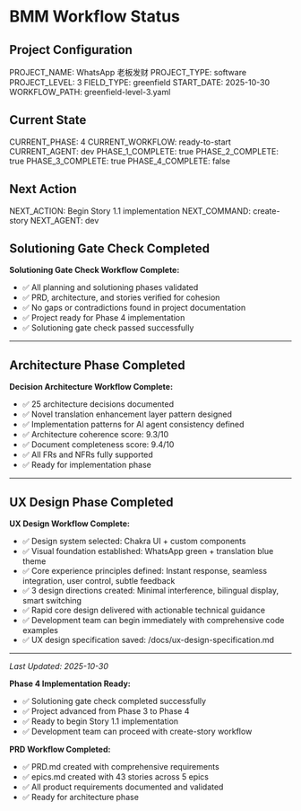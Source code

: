 # BMM Workflow Status

## Project Configuration

PROJECT_NAME: WhatsApp 老板发财
PROJECT_TYPE: software
PROJECT_LEVEL: 3
FIELD_TYPE: greenfield
START_DATE: 2025-10-30
WORKFLOW_PATH: greenfield-level-3.yaml

## Current State

CURRENT_PHASE: 4
CURRENT_WORKFLOW: ready-to-start
CURRENT_AGENT: dev
PHASE_1_COMPLETE: true
PHASE_2_COMPLETE: true
PHASE_3_COMPLETE: true
PHASE_4_COMPLETE: false

## Next Action

NEXT_ACTION: Begin Story 1.1 implementation
NEXT_COMMAND: create-story
NEXT_AGENT: dev

## Solutioning Gate Check Completed

**Solutioning Gate Check Workflow Complete:**
- ✅ All planning and solutioning phases validated
- ✅ PRD, architecture, and stories verified for cohesion
- ✅ No gaps or contradictions found in project documentation
- ✅ Project ready for Phase 4 implementation
- ✅ Solutioning gate check passed successfully

---

## Architecture Phase Completed

**Decision Architecture Workflow Complete:**
- ✅ 25 architecture decisions documented
- ✅ Novel translation enhancement layer pattern designed
- ✅ Implementation patterns for AI agent consistency defined
- ✅ Architecture coherence score: 9.3/10
- ✅ Document completeness score: 9.4/10
- ✅ All FRs and NFRs fully supported
- ✅ Ready for implementation phase

---

## UX Design Phase Completed

**UX Design Workflow Complete:**
- ✅ Design system selected: Chakra UI + custom components
- ✅ Visual foundation established: WhatsApp green + translation blue theme
- ✅ Core experience principles defined: Instant response, seamless integration, user control, subtle feedback
- ✅ 3 design directions created: Minimal interference, bilingual display, smart switching
- ✅ Rapid core design delivered with actionable technical guidance
- ✅ Development team can begin immediately with comprehensive code examples
- ✅ UX design specification saved: /docs/ux-design-specification.md

---

_Last Updated: 2025-10-30_

**Phase 4 Implementation Ready:**
- ✅ Solutioning gate check completed successfully
- ✅ Project advanced from Phase 3 to Phase 4
- ✅ Ready to begin Story 1.1 implementation
- ✅ Development team can proceed with create-story workflow

**PRD Workflow Completed:**
- ✅ PRD.md created with comprehensive requirements
- ✅ epics.md created with 43 stories across 5 epics
- ✅ All product requirements documented and validated
- ✅ Ready for architecture phase